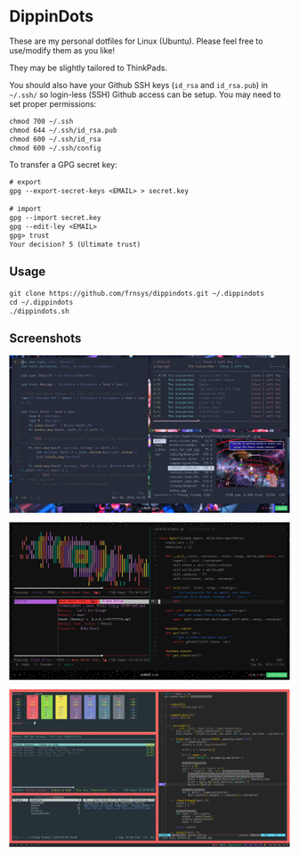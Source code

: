 # DippinDots

These are my personal dotfiles for Linux (Ubuntu).
Please feel free to use/modify them as you like!

They may be slightly tailored to ThinkPads.

You should also have your Github SSH keys (`id_rsa` and `id_rsa.pub`) in
`~/.ssh/` so login-less (SSH) Github access can be setup. You may need
to set proper permissions:

    chmod 700 ~/.ssh
    chmod 644 ~/.ssh/id_rsa.pub
    chmod 600 ~/.ssh/id_rsa
    chmod 600 ~/.ssh/config

To transfer a GPG secret key:

    # export
    gpg --export-secret-keys <EMAIL> > secret.key

    # import
    gpg --import secret.key
    gpg --edit-ley <EMAIL>
    gpg> trust
    Your decision? 5 (Ultimate trust)


## Usage

    git clone https://github.com/frnsys/dippindots.git ~/.dippindots
    cd ~/.dippindots
    ./dippindots.sh

## Screenshots

![11/2016](shots/11_2016.png)

![09/2016](shots/09_2016.png)

![12/2015](shots/12_2015.png)
